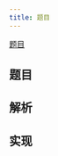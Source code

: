 ```yaml
---
title: 题目
---
```


[题目](https://leetcode.cn/problems/binary-tree-postorder-traversal/)

## 题目


## 解析



## 实现

```javascript

```





